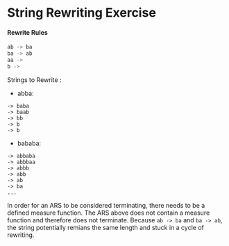 # String Rewriting Exercise

#### Rewrite Rules
```go
ab -> ba
ba -> ab
aa -> 
b -> 
```

Strings to Rewrite :


* abba:
```
-> baba
-> baab
-> bb
-> b
-> b
```



* bababa:
```
-> abbaba
-> abbbaa
-> abbb
-> abb
-> ab
-> ba
...
```

In order for an ARS to be considered terminating, there needs to be a defined measure function. The ARS above does not contain
a measure function and therefore does not terminate. Because `ab -> ba` and `ba -> ab`, the string potentially remians the same length and stuck in a cycle of rewriting.
